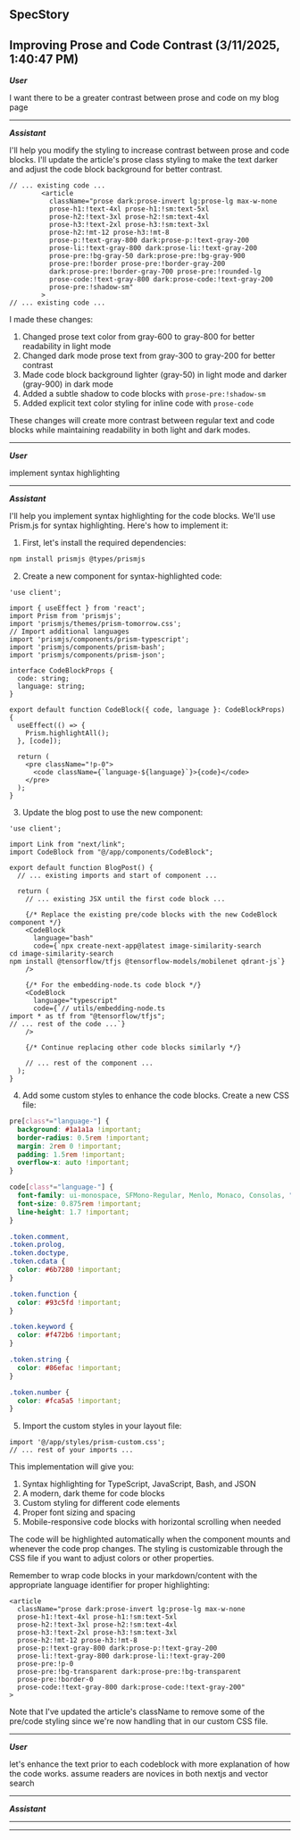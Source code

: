## SpecStory

## Improving Prose and Code Contrast (3/11/2025, 1:40:47 PM)

_**User**_

I want there to be a greater contrast between prose and code on my blog page

---

_**Assistant**_

I'll help you modify the styling to increase contrast between prose and code blocks. I'll update the article's prose class styling to make the text darker and adjust the code block background for better contrast.

```typescript:app/blog/implementing-vector-search-qdrant-nextjs/page.tsx
// ... existing code ...
        <article
          className="prose dark:prose-invert lg:prose-lg max-w-none 
          prose-h1:!text-4xl prose-h1:!sm:text-5xl 
          prose-h2:!text-3xl prose-h2:!sm:text-4xl 
          prose-h3:!text-2xl prose-h3:!sm:text-3xl 
          prose-h2:!mt-12 prose-h3:!mt-8 
          prose-p:!text-gray-800 dark:prose-p:!text-gray-200 
          prose-li:!text-gray-800 dark:prose-li:!text-gray-200 
          prose-pre:!bg-gray-50 dark:prose-pre:!bg-gray-900 
          prose-pre:!border prose-pre:!border-gray-200 
          dark:prose-pre:!border-gray-700 prose-pre:!rounded-lg
          prose-code:!text-gray-800 dark:prose-code:!text-gray-200
          prose-pre:!shadow-sm"
        >
// ... existing code ...
```

I made these changes:

1. Changed prose text color from gray-600 to gray-800 for better readability in light mode
2. Changed dark mode prose text from gray-300 to gray-200 for better contrast
3. Made code block background lighter (gray-50) in light mode and darker (gray-900) in dark mode
4. Added a subtle shadow to code blocks with `prose-pre:!shadow-sm`
5. Added explicit text color styling for inline code with `prose-code`

These changes will create more contrast between regular text and code blocks while maintaining readability in both light and dark modes.

---

_**User**_

implement syntax highlighting

---

_**Assistant**_

I'll help you implement syntax highlighting for the code blocks. We'll use Prism.js for syntax highlighting. Here's how to implement it:

1. First, let's install the required dependencies:

```bash
npm install prismjs @types/prismjs
```

2. Create a new component for syntax-highlighted code:

```typescript:app/components/CodeBlock.tsx
'use client';

import { useEffect } from 'react';
import Prism from 'prismjs';
import 'prismjs/themes/prism-tomorrow.css';
// Import additional languages
import 'prismjs/components/prism-typescript';
import 'prismjs/components/prism-bash';
import 'prismjs/components/prism-json';

interface CodeBlockProps {
  code: string;
  language: string;
}

export default function CodeBlock({ code, language }: CodeBlockProps) {
  useEffect(() => {
    Prism.highlightAll();
  }, [code]);

  return (
    <pre className="!p-0">
      <code className={`language-${language}`}>{code}</code>
    </pre>
  );
}
```

3. Update the blog post to use the new component:

```typescript:app/blog/implementing-vector-search-qdrant-nextjs/page.tsx
'use client';

import Link from "next/link";
import CodeBlock from "@/app/components/CodeBlock";

export default function BlogPost() {
  // ... existing imports and start of component ...

  return (
    // ... existing JSX until the first code block ...
    
    {/* Replace the existing pre/code blocks with the new CodeBlock component */}
    <CodeBlock 
      language="bash"
      code={`npx create-next-app@latest image-similarity-search
cd image-similarity-search
npm install @tensorflow/tfjs @tensorflow-models/mobilenet qdrant-js`}
    />

    {/* For the embedding-node.ts code block */}
    <CodeBlock 
      language="typescript"
      code={`// utils/embedding-node.ts
import * as tf from "@tensorflow/tfjs";
// ... rest of the code ...`}
    />

    {/* Continue replacing other code blocks similarly */}
    
    // ... rest of the component ...
  );
}
```

4. Add some custom styles to enhance the code blocks. Create a new CSS file:

```css:app/styles/prism-custom.css
pre[class*="language-"] {
  background: #1a1a1a !important;
  border-radius: 0.5rem !important;
  margin: 2rem 0 !important;
  padding: 1.5rem !important;
  overflow-x: auto !important;
}

code[class*="language-"] {
  font-family: ui-monospace, SFMono-Regular, Menlo, Monaco, Consolas, "Liberation Mono", "Courier New", monospace !important;
  font-size: 0.875rem !important;
  line-height: 1.7 !important;
}

.token.comment,
.token.prolog,
.token.doctype,
.token.cdata {
  color: #6b7280 !important;
}

.token.function {
  color: #93c5fd !important;
}

.token.keyword {
  color: #f472b6 !important;
}

.token.string {
  color: #86efac !important;
}

.token.number {
  color: #fca5a5 !important;
}
```

5. Import the custom styles in your layout file:

```typescript:app/layout.tsx
import '@/app/styles/prism-custom.css';
// ... rest of your imports ...
```

This implementation will give you:

1. Syntax highlighting for TypeScript, JavaScript, Bash, and JSON
2. A modern, dark theme for code blocks
3. Custom styling for different code elements
4. Proper font sizing and spacing
5. Mobile-responsive code blocks with horizontal scrolling when needed

The code will be highlighted automatically when the component mounts and whenever the code prop changes. The styling is customizable through the CSS file if you want to adjust colors or other properties.

Remember to wrap code blocks in your markdown/content with the appropriate language identifier for proper highlighting:

```typescript:app/blog/implementing-vector-search-qdrant-nextjs/page.tsx
<article
  className="prose dark:prose-invert lg:prose-lg max-w-none 
  prose-h1:!text-4xl prose-h1:!sm:text-5xl 
  prose-h2:!text-3xl prose-h2:!sm:text-4xl 
  prose-h3:!text-2xl prose-h3:!sm:text-3xl 
  prose-h2:!mt-12 prose-h3:!mt-8 
  prose-p:!text-gray-800 dark:prose-p:!text-gray-200 
  prose-li:!text-gray-800 dark:prose-li:!text-gray-200 
  prose-pre:!p-0 
  prose-pre:!bg-transparent dark:prose-pre:!bg-transparent 
  prose-pre:!border-0
  prose-code:!text-gray-800 dark:prose-code:!text-gray-200"
>
```

Note that I've updated the article's className to remove some of the pre/code styling since we're now handling that in our custom CSS file.

---

_**User**_

let's enhance the text prior to each codeblock with more explanation of how the code works. assume readers are novices in both nextjs and vector search

---

_**Assistant**_



---



---

